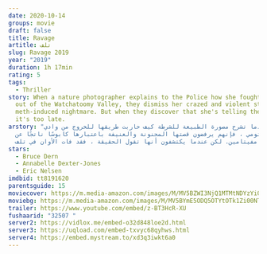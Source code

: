 ```yaml
---
date: 2020-10-14
groups: movie
draft: false
title: Ravage
artitle: تلف
slug: Ravage 2019
year: "2019"
duration: 1h 17min
rating: 5
tags:
  - Thriller
story: When a nature photographer explains to the Police how she fought her way
  out of the Watchatoomy Valley, they dismiss her crazed and violent story as a
  meth-induced nightmare. But when they discover that she's telling the truth,
  it's too late.
arstory: "عندما تشرح مصورة الطبيعة للشرطة كيف حاربت طريقها للخروج من وادي
  واتشاتومي ، فإنهم يرفضون قصتها المجنونة والعنيفة باعتبارها كابوسًا ناتجًا عن
  الميثامفيتامين. لكن عندما يكتشفون أنها تقول الحقيقة ، فقد فات الأوان في تلف  "
stars:
  - Bruce Dern
  - Annabelle Dexter-Jones
  - Eric Nelsen
imdbid: tt8191620
parentsguide: 15
moviecover: https://m.media-amazon.com/images/M/MV5BZWI3NjQ1MTMtNDYzYi00ZGFjLWI1M2UtZGEwNzAxMmY4MmFkXkEyXkFqcGdeQXVyNjUxMjc1OTM@._V1_UY864_.jpg
moviebg: https://m.media-amazon.com/images/M/MV5BYmE5ODQ5OTYtOTk1Zi00NTBkLTk1YWQtOTAyMzFhZmJhZGE2XkEyXkFqcGdeQXVyOTkwMzEzNTQ@._V1_UX1280_.jpg
trailer: https://www.youtube.com/embed/z-BT3HcR-XU
fushaarid: "32507 "
server2: https://vidlox.me/embed-o32d848loe2d.html
server3: https://uqload.com/embed-txvyc68qyhws.html
server4: https://embed.mystream.to/xd3q3iwkt6a0
---
```

